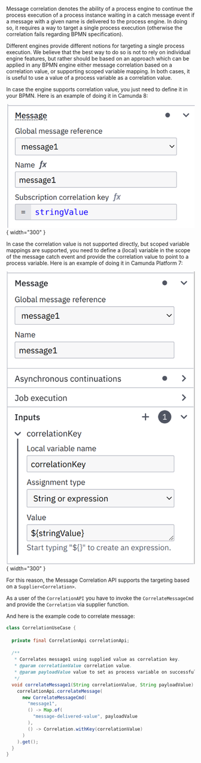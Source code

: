 Message correlation denotes the ability of a process engine to continue the process execution of a process instance waiting in a catch message event 
if a message with a given name is delivered to the process engine. In doing so, it requires a way to target a single process execution (otherwise the
correlation fails regarding BPMN specification).

Different engines provide different notions for targeting a single process execution. We believe that the best way to do so is not to rely on individual 
engine features, but rather should be based on an approach which can be applied in any BPMN engine either message correlation based on a correlation value, 
or supporting scoped variable mapping. In both cases, it is useful to use a value of a process variable as a correlation value.

In case the engine supports correlation value, you just need to define it in your BPMN. Here is an example of doing it in Camunda 8:

![Correlation with Correlation Key in C8](../assets/img/correlation-correlation-key.png){ width="300" }

In case the correlation value is not supported directly, but scoped variable mappings are supported, you need to define a (local) variable
in the scope of the message catch event and provide the correlation value to point to a process variable. Here is an example of doing it in Camunda Platform 7:

![Correlation Variable Mapping in C7](../assets/img/correlation-variable-mapping.png){ width="300" }

For this reason, the Message Correlation API supports the targeting based on a `Supplier<Correlation>`.

As a user of the `CorrelationAPI` you have to invoke the `CorrelateMessageCmd` and provide the `Correlation` via supplier function.

And here is the example code to correlate message:

```java
class CorrelationUseCase {
  
  private final CorrelationApi correlationApi;

  /**
   * Correlates message1 using supplied value as correlation key. 
   * @param correlationValue correlation value.
   * @param payloadValue value to set as process variable on successful correlation.
   */
  void correlateMessage1(String correlationValue, String payloadValue) {
    correlationApi.correlateMessage(
      new CorrelateMessageCmd(
        "message1",
        () -> Map.of(
          "message-delivered-value", payloadValue
        ),
        () -> Correlation.withKey(correlationValue)
      )
    ).get();
  }
}

```



